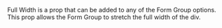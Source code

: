 Full Width is a prop that can be added to any of the Form Group options. This prop allows the Form Group to stretch the full width of the div.